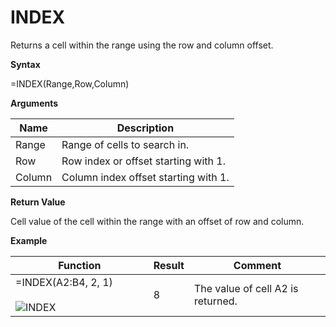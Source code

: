 # INDEX

Returns a cell within the range using the row and column offset.

**Syntax**

=INDEX(Range,Row,Column)

**Arguments**

| Name   | Description                          |
|--------|--------------------------------------|
| Range  | Range of cells to search in.         |
| Row    | Row index or offset starting with 1. |
| Column | Column index offset starting with 1. |

**Return Value**

Cell value of the cell within the range with an offset of row and
column.

**Example**

<table>
<colgroup>
<col style="width: 45%" />
<col style="width: 10%" />
<col style="width: 45%" />
</colgroup>
<thead>
<tr class="header">
<th>Function</th>
<th>Result</th>
<th>Comment</th>
</tr>
</thead>
<tbody>
<tr class="odd">
<td><div class="line-block">=INDEX(<span class="blue">A2:B4</span>, 2, 1)<br />
<br />
<img src="/images/INDEX.PNG" alt="INDEX" /></div></td>
<td>8</td>
<td>The value of cell A2 is returned.</td>
</tr>
</tbody>
</table>
